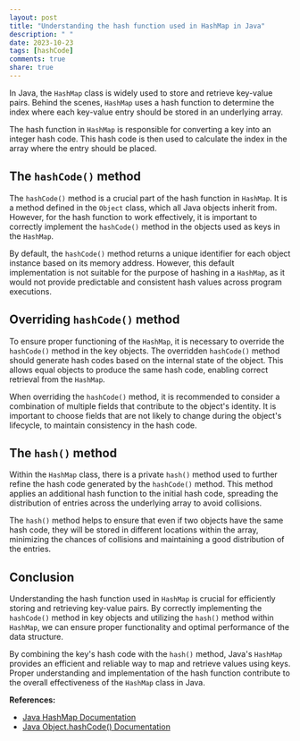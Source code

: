 ```yaml
---
layout: post
title: "Understanding the hash function used in HashMap in Java"
description: " "
date: 2023-10-23
tags: [hashCode]
comments: true
share: true
---
```


In Java, the `HashMap` class is widely used to store and retrieve key-value pairs. Behind the scenes, `HashMap` uses a hash function to determine the index where each key-value entry should be stored in an underlying array.

The hash function in `HashMap` is responsible for converting a key into an integer hash code. This hash code is then used to calculate the index in the array where the entry should be placed.

## The `hashCode()` method

The `hashCode()` method is a crucial part of the hash function in `HashMap`. It is a method defined in the `Object` class, which all Java objects inherit from. However, for the hash function to work effectively, it is important to correctly implement the `hashCode()` method in the objects used as keys in the `HashMap`.

By default, the `hashCode()` method returns a unique identifier for each object instance based on its memory address. However, this default implementation is not suitable for the purpose of hashing in a `HashMap`, as it would not provide predictable and consistent hash values across program executions.

## Overriding `hashCode()` method

To ensure proper functioning of the `HashMap`, it is necessary to override the `hashCode()` method in the key objects. The overridden `hashCode()` method should generate hash codes based on the internal state of the object. This allows equal objects to produce the same hash code, enabling correct retrieval from the `HashMap`.

When overriding the `hashCode()` method, it is recommended to consider a combination of multiple fields that contribute to the object's identity. It is important to choose fields that are not likely to change during the object's lifecycle, to maintain consistency in the hash code.

## The `hash()` method

Within the `HashMap` class, there is a private `hash()` method used to further refine the hash code generated by the `hashCode()` method. This method applies an additional hash function to the initial hash code, spreading the distribution of entries across the underlying array to avoid collisions.

The `hash()` method helps to ensure that even if two objects have the same hash code, they will be stored in different locations within the array, minimizing the chances of collisions and maintaining a good distribution of the entries.

## Conclusion

Understanding the hash function used in `HashMap` is crucial for efficiently storing and retrieving key-value pairs. By correctly implementing the `hashCode()` method in key objects and utilizing the `hash()` method within `HashMap`, we can ensure proper functionality and optimal performance of the data structure.

By combining the key's hash code with the `hash()` method, Java's `HashMap` provides an efficient and reliable way to map and retrieve values using keys. Proper understanding and implementation of the hash function contribute to the overall effectiveness of the `HashMap` class in Java.

**References:**
- [Java HashMap Documentation](https://docs.oracle.com/en/java/javase/11/docs/api/java.base/java/util/HashMap.html)
- [Java Object.hashCode() Documentation](https://docs.oracle.com/en/java/javase/11/docs/api/java.base/java/lang/Object.html#hashCode())